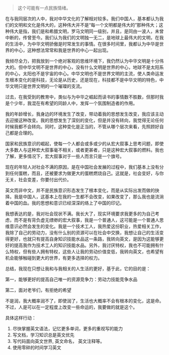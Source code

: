 

> 这个可能有一点民族情绪。
> 
在与我同层次的人中，我对中华文化的了解相对较多。我们中国人，基本都认为我们的文明和文化是伟大的，这种伟大并不是“每一个文明都是伟大的”那种伟大；这种伟大是指，我们是和希腊文明，罗马文明同一级别，并且，是同由一波人，未曾中断的，传曾至今。我们认为我们的文明独一无二，是地球上最伟大的文明，在我的生活中，为中华文明骄傲是时常发生的事情。在很多时间里，我都认为中华是世界的中心，这种想法常常和我是世界的中心一起出现。

我倾尽全力，把我放到一个绝对客观的思维环境下，我仍然认为中华文明是十分伟大的。但中华文明不是世界的中心，没有什么文明是世界的中心，地球不是太阳系的中心，太阳也不是宇宙的中心。中华文明也不是世界文明的主流，使人类命运发生根本变化的是科技，无论是从历史，还是现在，科技都不是中华文明的特色，中华文明只是世界文明的一个璀璨的支流。

过去，在我受到的教育中，类似与为中华之崛起而读书的事情数不胜数，但那时我是个少年，我混在有希望的同龄人中，发挥一个氛围制造者的作用。

我的年龄增长，我身边的环境发生了改变，带动着我的思想发生改变，我应该主动去迎接这种改变。我的思想发生了深刻的变化，但是并没有转向，我觉得无论任何时候我都不会转向。同时，这种变化是正当的，不管从哪个层次来看，先照顾好自己都是合理的。

国家和民族意识的崛起，使每一个人都会或多或少的从宏大叙事上思考问题，即使大多数人与这种宏大叙事毫不相关，或者更甚者，只是这种宏大叙事的燃料。我也了解，更多情况下，宏大叙事对于一些人而言只是一个旗号。

现在的年轻人对社会不满的原因，是在中国社会发展的过程中，我们基本上没有分到任何蛋糕，而且，还被要求为做更大的蛋糕燃烧自己。这就是，社会变好，与你无关，社会变差，你要付出代价。

英文而非中文，并不是民族意识形态发生了根本变化，而是从实际出发而做的抉择。我是中国人，这基本上在我的一生都不会改变，如果改变了，那么我也是流淌着中国的血。我的思想和意识已经深深的烙上了中国的印记。

我想表达的是，我对社会现状不满。我长大了，现实环境要求我更多的为自己考虑，而不是有背负虚无缥缈的宏大叙事，我是一个普通人，这可能是一个普通人思维意识必然会发生的变化。我是一个技术工人，我热爱这份职业，热爱相关工作，我除了自己的劳动力，没有什么别的资源可以在社会中交换，我想让自己的生活变得更好，也就只有提高自身知识技能水品这一条路，我转向英文，是因为这能够更好的提高我作为技术工人的知识技能水品。另外，我讨厌特权，我也不可能拥有什么特权，但有些人拥有特权，这些人让我的劳动价值变低，我转向英文，也希望有机会能够触碰到更大的世界，有更多选择的权力。

总结，我现在只想让我和与我相关的人生活的更好，基于此，它的目的是：

第一，能够更好的提高自己唯一的资源竞争力：劳动力技能竞争水品

第二，面对老爷们，有拒绝的希望


不是润，我大概率润不了，即使润了，生活也大概率不会有根本的变化，这是命。不过，人是可以在一定程度上改变一些命运的，我要做的就是这个。

具体这样行动：

1. 尽快掌握英文语法，记忆更多单词，更多的重视写的能力
2. 写文档，学习知识总是英文优先
3. 写代码面向英文世界, 英文命名， 英文注释等。
4. 使用零碎的时间学习英文
